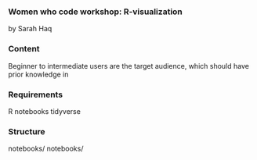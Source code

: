 ### Women who code workshop: R-visualization

by Sarah Haq


### Content
Beginner to intermediate users are the target audience, which should have prior knowledge in 


### Requirements
R notebooks
tidyverse


### Structure
notebooks/
notebooks/
